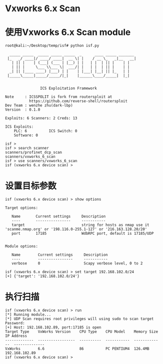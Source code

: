 # Vxworks 6.x Scan

# 使用Vxworks 6.x Scan module
    root@kali:~/Desktop/temp/isf# python isf.py
    
      _____ _____  _____ _____ _____  _      ____ _____ _______
     |_   _/ ____|/ ____/ ____|  __ \| |    / __ \_   _|__   __|
       | || |    | (___| (___ | |__) | |   | |  | || |    | |
       | || |     \___ \\___ \|  ___/| |   | |  | || |    | |
      _| || |____ ____) |___) | |    | |___| |__| || |_   | |
     |_____\_____|_____/_____/|_|    |______\____/_____|  |_|
    
    
                    ICS Exploitation Framework
    
    Note     : ICSSPOLIT is fork from routersploit at
               https://github.com/reverse-shell/routersploit
    Dev Team : wenzhe zhu(dark-lbp)
    Version  : 0.1.0
    
    Exploits: 6 Scanners: 2 Creds: 13
    
    ICS Exploits:
        PLC: 6          ICS Switch: 0
        Software: 0
    
    isf >
    isf > search scanner
    scanners/profinet_dcp_scan
    scanners/vxworks_6_scan
    isf > use scanners/vxworks_6_scan
    isf (vxworks 6.x device scan) >

    
# 设置目标参数
    isf (vxworks 6.x device scan) > show options
    
    Target options:
    
       Name       Current settings     Description
       ----       ----------------     -----------
       target                          string for hosts as nmap use it 'scanme.nmap.org' or '198.116.0-255.1-127' or '216.163.128.20/20'
       port       17185                WdbRPC port, default is 17185/UDP
    
    
    Module options:
    
       Name        Current settings     Description
       ----        ----------------     -----------
       verbose     0                    Scapy verbose level, 0 to 2
       
    isf (vxworks 6.x device scan) > set target 192.168.102.0/24
    [+] {'target': '192.168.102.0/24'}

# 执行扫描
    isf (vxworks 6.x device scan) > run
    [*] Running module...
    [*] UDP Scan requires root privileges will using sudo to scan target
    Password:
    [+] Host: 192.168.102.89, port:17185 is open
    Target Type    VxWorks Version    CPU Type    CPU Model    Memory Size    IP Address
    -------------  -----------------  ----------  -----------  -------------  --------------
    VxWorks        6.6                86          PC PENTIUM4  126.4MB        192.168.102.89
    isf (vxworks 6.x device scan) >